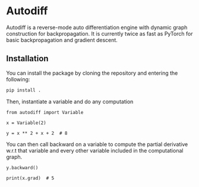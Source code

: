 # Autodiff

Autodiff is a reverse-mode auto differentiation engine with dynamic graph construction for backpropagation. It is currently twice as fast as PyTorch for basic backpropagation and gradient descent.

## Installation

You can install the package by cloning the repository and entering the following:

```bash
pip install .
```

Then, instantiate a variable and do any computation

```python3
from autodiff import Variable

x = Variable(2)

y = x ** 2 + x + 2  # 8
```

You can then call backward on a variable to compute the partial derivative w.r.t that variable and every other variable included in the computational graph.

```python3
y.backward()

print(x.grad)  # 5
```
